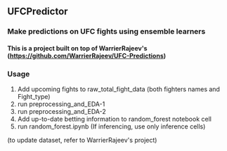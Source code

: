 ## UFCPredictor
### Make predictions on UFC fights using ensemble learners
#### This is a project built on top of WarrierRajeev's (https://github.com/WarrierRajeev/UFC-Predictions)

### Usage
1) Add upcoming fights to raw_total_fight_data (both fighters names and Fight_type)
2) run preprocessing_and_EDA-1
3) run preprocessing_and_EDA-2
4) Add up-to-date betting information to random_forest notebook cell
5) run random_forest.ipynb (If inferencing, use only inference cells)

(to update dataset, refer to WarrierRajeev's project)
